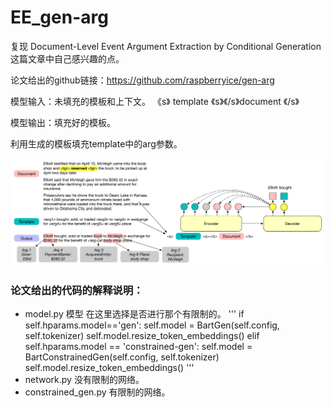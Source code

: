 # EE_gen-arg

复现 Document-Level Event Argument Extraction by Conditional Generation 这篇文章中自己感兴趣的点。

论文给出的github链接：https://github.com/raspberryice/gen-arg

模型输入：未填充的模板和上下文。   《s》  template 《s》《/s》document 《/s》

模型输出：填充好的模板。

利用生成的模板填充template中的arg参数。

![](https://github.com/cs-liangchen-work/EE_gen-arg/blob/main/picture/pic_1.png)


### 论文给出的代码的解释说明：
- model.py  模型  在这里选择是否进行那个有限制的。
'''
  if self.hparams.model=='gen':
              self.model = BartGen(self.config, self.tokenizer)
              self.model.resize_token_embeddings() 
          elif self.hparams.model == 'constrained-gen':
              self.model = BartConstrainedGen(self.config, self.tokenizer)
              self.model.resize_token_embeddings() 
'''
- network.py  没有限制的网络。
- constrained_gen.py  有限制的网络。
